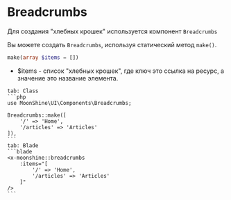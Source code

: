 # Breadcrumbs

Для создания "хлебных крошек" используется компонент `Breadcrumbs`

Вы можете создать `Breadcrumbs`, используя статический метод `make()`.

```php
make(array $items = [])
```

 - $items - список "хлебных крошек", где ключ это ссылка на ресурс, а значение это название элемента.

~~~tabs
tab: Class
```php
use MoonShine\UI\Components\Breadcrumbs;

Breadcrumbs::make([
    '/' => 'Home',
    '/articles' => 'Articles'
]),
```
tab: Blade
```blade
<x-moonshine::breadcrumbs
    :items="[
        '/' => 'Home',
        '/articles' => 'Articles'
    ]"
/>
```
~~~